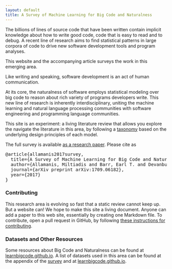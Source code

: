 ```yaml
---
layout: default
title: A Survey of Machine Learning for Big Code and Naturalness
---
```


The billions of lines of source code that have been written contain
implicit knowledge about how to write good code, code that is
easy to read and to debug.
A recent line of research aims to find statistical patterns in large
corpora of code to drive new software development tools and program
analyses.

This website and the accompanying article surveys the work in this emerging area.

Like writing and speaking, software development is an act of human communication.

At its core,
the naturalness of software employs statistical modeling over big code to
reason about rich variety of programs developers write.  This new line of
research is inherently interdisciplinary, uniting the machine learning and 
natural language processing communities with software engineering
and programming language communities. 

This site is an experiment: a living literature review that allows
you explore the navigate the literature in this area, by
following a [taxonomy](\taxnomomy)
based on the underlying design principles of each model.

The full survey is available [as a research paper](https://arxiv.org/abs/1709.06182).
Please cite as
<pre>
@article{allamanis2017survey,
  title={A Survey of Machine Learning for Big Code and Naturalness},
  author={Allamanis, Miltiadis and Barr, Earl T. and Devanbu, Premkumar and Sutton, Charles},
  journal={arXiv preprint arXiv:1709.06182},
  year={2017}
}
</pre>

### Contributing

This research area is evolving so fast that a static review cannot keep up.
But a website can! We hope to make this site a living document.
Anyone can add a paper to this web site, essentially by creating one Markdown file.
 To contribute, open a pull request in GitHub, by following [these instructions 
for contributing](contributing.html).

### Datasets and Other Resources
Some resources about Big Code and Naturalness can be found at [learnbigcode.github.io](http://learnbigcode.github.io).
A list of datasets used in this area can be found at the appendix of the
[survey](https://arxiv.org/abs/1709.06182) and at [learnbigcode.github.io](http://learnbigcode.github.io/datasets/).
